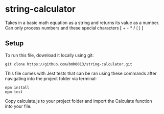 # string-calculator

Takes in a basic math equation as a string and returns its value as a number.<br/>
Can only process numbers and these special characters [ +  -  *  /  (  ) ]

## Setup
To run this file, download it locally using git:
```
git clone https://github.com/bmh0013/string-calculator.git
```

This file comes with Jest tests that can be ran using these commands after navigating into the project folder via terminal:
```
npm install
npm test
```

Copy calculate.js to your project folder and import the Calculate function into your file.
